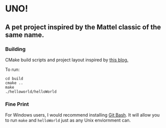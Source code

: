 # UNO!

## A pet project inspired by the Mattel classic of the same name.

### Building

CMake build scripts and project layout inspired by [this blog.](https://www.andygibson.net/blog/programming/from-java-to-c-project-setup/)

To run:

```
cd build
cmake ..
make
./helloworld/helloWorld
```

### Fine Print

For Windows users, I would recommend installing [Git Bash](https://gitforwindows.org/). It will allow you to run `make` and `helloWorld` just as any Unix enviornment can.
